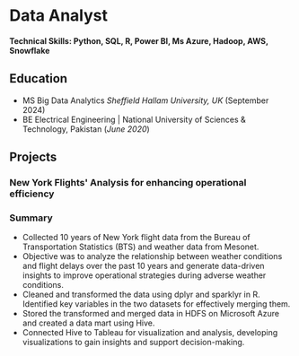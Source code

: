 # Data Analyst

#### Technical Skills: Python, SQL, R, Power BI, Ms Azure, Hadoop, AWS, Snowflake

## Education
- MS Big Data Analytics
  _Sheffield Hallam University, UK_ (September 2024)								       		
- BE Electrical Engineering	| National University of Sciences & Technology, Pakistan (_June 2020_)

## Projects
### New York Flights' Analysis for enhancing operational efficiency
### Summary
- Collected 10 years of New York flight data from the Bureau of Transportation Statistics (BTS) and weather data from Mesonet.
- Objective was to analyze the relationship between weather conditions and flight delays over the past 10 years and generate data-driven insights to improve operational strategies during adverse weather conditions.
- Cleaned and transformed the data using dplyr and sparklyr in R. Identified key variables in the two datasets for effectively merging them.
- Stored the transformed and merged data in HDFS on Microsoft Azure and created a data mart using Hive.
- Connected Hive to Tableau for visualization and analysis, developing visualizations to gain insights and support decision-making.
